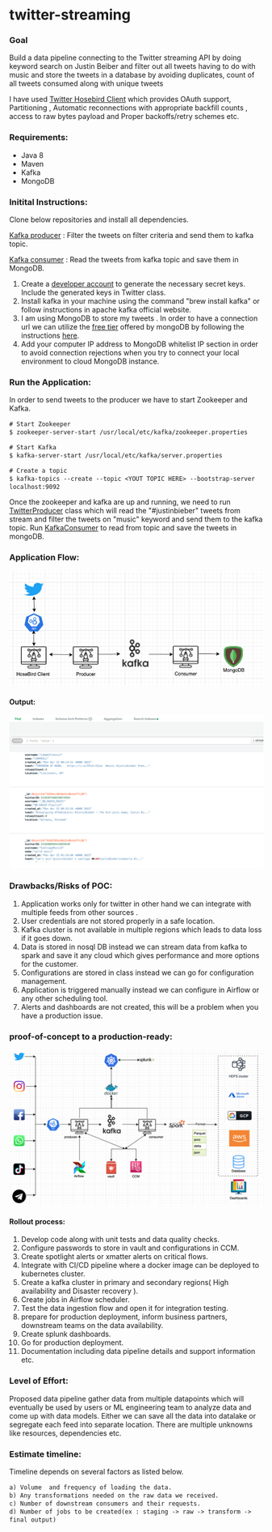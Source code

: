# twitter-streaming

### Goal

Build a data pipeline connecting to the Twitter streaming API by doing keyword search on Justin Beiber
and filter out all tweets having to do with music and store the tweets in a database by avoiding duplicates,
count of all tweets consumed along with unique tweets

I have used <a href="https://github.com/twitter/hbc">Twitter Hosebird Client</a> which provides OAuth support,
Partitioning , Automatic reconnections with appropriate backfill counts , access to raw bytes payload and
Proper backoffs/retry schemes etc.

### Requirements:

- Java 8
- Maven
- Kafka
- MongoDB

### Initital Instructions:
Clone below repositories and install all dependencies.

<a href="https://github.com/gnr14/twitter-streaming">Kafka producer</a> : Filter the tweets on filter criteria and send them to kafka topic.

<a href="https://github.com/gnr14/twitter-consumer">Kafka consumer</a> : Read the tweets from kafka topic and save them in MongoDB.

1. Create a <a href="https://developer.twitter.com/en/apps">developer account</a> to generate the necessary secret keys. Include the generated keys in  Twitter class.
2. Install kafka in your machine using the command "brew install kafka" or follow instructions in apache kafka official website.
3. I am using MongoDB to store my tweets . In order to have a connection url we can utilize the <a href="https://account.mongodb.com/account/register">free tier</a>
   offered by mongoDB by following the instructions <a href="https://www.knowi.com/blog/getting-started-with-mongodb-atlas-overview-and-tutorial/">here</a>.
4. Add your computer IP address to MongoDB whitelist IP section in order to avoid  connection rejections when you try to connect your local environment to cloud MongoDB instance.

### Run the Application:

In order to send tweets to the producer we have to start Zookeeper and Kafka.

```shell
# Start Zookeeper
$ zookeeper-server-start /usr/local/etc/kafka/zookeeper.properties
```

```shell
# Start Kafka
$ kafka-server-start /usr/local/etc/kafka/server.properties
```

```shell
# Create a topic
$ kafka-topics --create --topic <YOUT TOPIC HERE> --bootstrap-server localhost:9092
```
Once the zookeeper and kafka are up and running, we need to run <a href="https://github.com/gnr14/twitter-streaming/blob/main/src/main/java/com/github/twitter/kafka/producer/TwitterProducer.java">TwitterProducer</a> class which will read the "#justinbieber" tweets from stream and 
filter the tweets on "music" keyword and send them to the kafka topic. Run <a href="https://github.com/gnr14/twitter-consumer/blob/main/src/main/java/com/github/twitter/kafka/consumer/KafkaConsumer.java">KafkaConsumer</a> to read from topic and save the tweets in mongoDB.

### Application Flow:

![img.png](img.png)

#### Output:

![img_1.png](img_1.png)

### Drawbacks/Risks of POC:

1. Application works only for twitter in other hand we can integrate with multiple feeds from other sources .
2. User credentials are not stored properly in a safe location.
3. Kafka cluster is not available in multiple regions which leads to data loss if it goes down.
4. Data is stored in nosql DB instead we can stream data from  kafka to spark and save it any cloud which gives performance and more options for the customer.
5. Configurations are stored in class instead we can go for configuration management.
6. Application is triggered manually instead we can configure in Airflow or any other scheduling tool.
7. Alerts and dashboards are not created, this will be a problem when you have a production issue.

### proof-of-concept to a production-ready:

![img_3.png](img_3.png)

#### Rollout process:
1. Develop code along with  unit tests and data quality checks.
2. Configure passwords to store in vault and configurations in CCM.
3. Create spotlight alerts or xmatter alerts on critical flows.
4. Integrate with CI/CD pipeline where a docker image can be deployed to kubernetes cluster.
5. Create a kafka cluster in primary and secondary regions( High availability and Disaster recovery ).
6. Create jobs in Airflow  scheduler.
7. Test the data ingestion flow and open it for integration testing.
8. prepare for production deployment, inform business partners, downstream teams on the data availability.
9. Create splunk dashboards.
10. Go for production deployment.
11. Documentation including data pipeline details and support information etc.

### Level of Effort:

Proposed data pipeline gather data from multiple datapoints which will eventually be used by users or ML engineering team to
analyze data and come up with data models. Either we can save all the data into datalake or segregate each feed into separate
location. There are multiple unknowns like resources, dependencies etc. 


### Estimate timeline:
Timeline  depends on several factors as listed below.
```
a) Volume  and frequency of loading the data.
b) Any transformations needed on the raw data we received.
c) Number of downstream consumers and their requests.
d) Number of jobs to be created(ex : staging -> raw -> transform -> final output)
```
